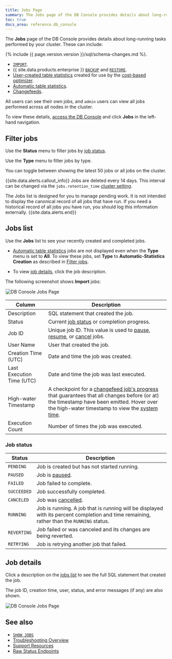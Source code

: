 ```yaml
---
title: Jobs Page
summary: The Jobs page of the DB Console provides details about long-running tasks performed by your cluster.
toc: true
docs_area: reference.db_console
---
```


The **Jobs** page of the DB Console provides details about long-running tasks performed by your cluster. These can include:

{% include {{ page.version.version }}/sql/schema-changes.md %}.
- [`IMPORT`](import.html).
- {{ site.data.products.enterprise }} [`BACKUP`](backup.html) and [`RESTORE`](restore.html).
- [User-created table statistics](create-statistics.html) created for use by the [cost-based optimizer](cost-based-optimizer.html).
- [Automatic table statistics](cost-based-optimizer.html#table-statistics).
- [Changefeeds](change-data-capture-overview.html).

All users can see their own jobs, and `admin` users can view all jobs performed across all nodes in the cluster.

To view these details, [access the DB Console](ui-overview.html#access-the-db-console) and click **Jobs** in the left-hand navigation.

## Filter jobs

Use the **Status** menu to filter jobs by [job status](#job-status).

Use the **Type** menu to filter jobs by type.

You can toggle between showing the latest 50 jobs or all jobs on the cluster.

{{site.data.alerts.callout_info}}
Jobs are deleted every 14 days. This interval can be changed via the `jobs.retention_time` [cluster setting](cluster-settings.html).

The Jobs list is designed for you to manage pending work. It is not intended to display the canonical record of all jobs that have run. If you need a historical record of all jobs you have run, you should log this information externally.
{{site.data.alerts.end}}

## Jobs list

Use the **Jobs** list to see your recently created and completed jobs.

- [Automatic table statistics](cost-based-optimizer.html#table-statistics) jobs are not displayed even when the **Type** menu is set to **All**. To view these jobs, set **Type** to **Automatic-Statistics Creation** as described in [Filter jobs](#filter-jobs).

- To view [job details](#job-details), click the job description.

The following screenshot shows **Import** jobs:

<img src="{{ 'images/v22.1/ui_jobs_page.png' | relative_url }}" alt="DB Console Jobs Page" style="border:1px solid #eee;max-width:100%" />

Column | Description
----------|------------
Description | SQL statement that created the job.
Status | Current [job status](#job-status) or completion progress.
Job ID | Unique job ID. This value is used to [pause](pause-job.html), [resume](resume-job.html), or [cancel](cancel-job.html) jobs.
User Name | User that created the job.
Creation Time (UTC) | Date and time the job was created.
Last Execution Time (UTC) | Date and time the job was last executed.
High-water Timestamp  | A checkpoint for a [changefeed job's progress](monitor-and-debug-changefeeds.html#monitor-a-changefeed) that guarantees that all changes before (or at) the timestamp have been emitted. Hover over the high-water timestamp to view the [system time](as-of-system-time.html).
Execution Count | Number of times the job was executed.

### Job status

Status | Description
-------|------------
`PENDING` | Job is created but has not started running.
`PAUSED` | Job is [paused](pause-job.html).
`FAILED` | Job failed to complete.
`SUCCEEDED` | Job successfully completed.
`CANCELED` | Job was [cancelled](cancel-job.html).
`RUNNING`  | Job is running. A job that is running will be displayed with its percent completion and time remaining, rather than the `RUNNING` status.
`REVERTING`| Job failed or was canceled and its changes are being reverted.
`RETRYING` | Job is retrying another job that failed.

## Job details

Click a description on the [jobs list](#jobs-list) to see the full SQL statement that created the job.

The job ID, creation time, user, status, and error messages (if any) are also shown.

<img src="{{ 'images/v22.1/ui_jobs_page_details.png' | relative_url }}" alt="DB Console Jobs Page" style="border:1px solid #eee;max-width:100%" />

## See also

- [`SHOW JOBS`](show-jobs.html)
- [Troubleshooting Overview](troubleshooting-overview.html)
- [Support Resources](support-resources.html)
- [Raw Status Endpoints](monitoring-and-alerting.html#raw-status-endpoints)
